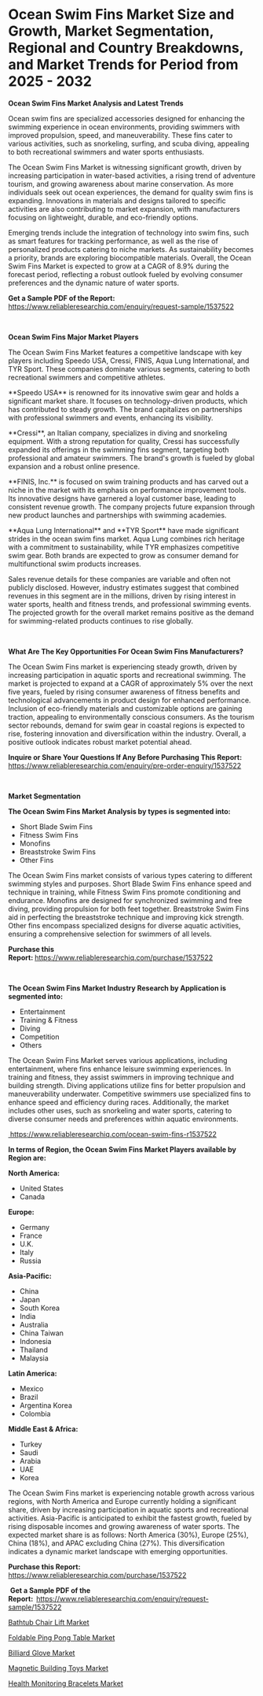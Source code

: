 <p><h1>Ocean Swim Fins Market Size and Growth, Market Segmentation, Regional and Country Breakdowns, and Market Trends for Period from 2025 -  2032</h1></p><p><strong>Ocean Swim Fins Market Analysis and Latest Trends</strong></p>
<p><p>Ocean swim fins are specialized accessories designed for enhancing the swimming experience in ocean environments, providing swimmers with improved propulsion, speed, and maneuverability. These fins cater to various activities, such as snorkeling, surfing, and scuba diving, appealing to both recreational swimmers and water sports enthusiasts.</p><p>The Ocean Swim Fins Market is witnessing significant growth, driven by increasing participation in water-based activities, a rising trend of adventure tourism, and growing awareness about marine conservation. As more individuals seek out ocean experiences, the demand for quality swim fins is expanding. Innovations in materials and designs tailored to specific activities are also contributing to market expansion, with manufacturers focusing on lightweight, durable, and eco-friendly options.</p><p>Emerging trends include the integration of technology into swim fins, such as smart features for tracking performance, as well as the rise of personalized products catering to niche markets. As sustainability becomes a priority, brands are exploring biocompatible materials. Overall, the Ocean Swim Fins Market is expected to grow at a CAGR of 8.9% during the forecast period, reflecting a robust outlook fueled by evolving consumer preferences and the dynamic nature of water sports.</p></p>
<p><strong>Get a Sample PDF of the Report:&nbsp;</strong> <a href="https://www.reliableresearchiq.com/enquiry/request-sample/1537522?utm_campaign=1129&utm_medium=2&utm_source=Github&utm_content=ia&utm_term=05042025&utm_id=ocean-swim-fins">https://www.reliableresearchiq.com/enquiry/request-sample/1537522</a></p>
<p>&nbsp;</p>
<p><strong>Ocean Swim Fins Major Market Players</strong></p>
<p><p>The Ocean Swim Fins Market features a competitive landscape with key players including Speedo USA, Cressi, FINIS, Aqua Lung International, and TYR Sport. These companies dominate various segments, catering to both recreational swimmers and competitive athletes. </p><p>**Speedo USA** is renowned for its innovative swim gear and holds a significant market share. It focuses on technology-driven products, which has contributed to steady growth. The brand capitalizes on partnerships with professional swimmers and events, enhancing its visibility.</p><p>**Cressi**, an Italian company, specializes in diving and snorkeling equipment. With a strong reputation for quality, Cressi has successfully expanded its offerings in the swimming fins segment, targeting both professional and amateur swimmers. The brand's growth is fueled by global expansion and a robust online presence.</p><p>**FINIS, Inc.** is focused on swim training products and has carved out a niche in the market with its emphasis on performance improvement tools. Its innovative designs have garnered a loyal customer base, leading to consistent revenue growth. The company projects future expansion through new product launches and partnerships with swimming academies.</p><p>**Aqua Lung International** and **TYR Sport** have made significant strides in the ocean swim fins market. Aqua Lung combines rich heritage with a commitment to sustainability, while TYR emphasizes competitive swim gear. Both brands are expected to grow as consumer demand for multifunctional swim products increases.</p><p>Sales revenue details for these companies are variable and often not publicly disclosed. However, industry estimates suggest that combined revenues in this segment are in the millions, driven by rising interest in water sports, health and fitness trends, and professional swimming events. The projected growth for the overall market remains positive as the demand for swimming-related products continues to rise globally.</p></p>
<p>&nbsp;</p>
<p><strong>What Are The Key Opportunities For Ocean Swim Fins Manufacturers?</strong></p>
<p><p>The Ocean Swim Fins market is experiencing steady growth, driven by increasing participation in aquatic sports and recreational swimming. The market is projected to expand at a CAGR of approximately 5% over the next five years, fueled by rising consumer awareness of fitness benefits and technological advancements in product design for enhanced performance. Inclusion of eco-friendly materials and customizable options are gaining traction, appealing to environmentally conscious consumers. As the tourism sector rebounds, demand for swim gear in coastal regions is expected to rise, fostering innovation and diversification within the industry. Overall, a positive outlook indicates robust market potential ahead.</p></p>
<p><strong>Inquire or Share Your Questions If Any Before Purchasing This Report:</strong> <a href="https://www.reliableresearchiq.com/enquiry/pre-order-enquiry/1537522?utm_campaign=1129&utm_medium=2&utm_source=Github&utm_content=ia&utm_term=05042025&utm_id=ocean-swim-fins">https://www.reliableresearchiq.com/enquiry/pre-order-enquiry/1537522</a></p>
<p>&nbsp;</p>
<p><strong>Market Segmentation</strong></p>
<p><strong>The Ocean Swim Fins Market Analysis by types is segmented into:</strong></p>
<p><ul><li>Short Blade Swim Fins</li><li>Fitness Swim Fins</li><li>Monofins</li><li>Breaststroke Swim Fins</li><li>Other Fins</li></ul></p>
<p><p>The Ocean Swim Fins market consists of various types catering to different swimming styles and purposes. Short Blade Swim Fins enhance speed and technique in training, while Fitness Swim Fins promote conditioning and endurance. Monofins are designed for synchronized swimming and free diving, providing propulsion for both feet together. Breaststroke Swim Fins aid in perfecting the breaststroke technique and improving kick strength. Other fins encompass specialized designs for diverse aquatic activities, ensuring a comprehensive selection for swimmers of all levels.</p></p>
<p><strong>Purchase this Report:&nbsp;</strong><a href="https://www.reliableresearchiq.com/purchase/1537522?utm_campaign=1129&utm_medium=2&utm_source=Github&utm_content=ia&utm_term=05042025&utm_id=ocean-swim-fins">https://www.reliableresearchiq.com/purchase/1537522</a></p>
<p>&nbsp;</p>
<p><strong>The Ocean Swim Fins Market Industry Research by Application is segmented into:</strong></p>
<p><ul><li>Entertainment</li><li>Training & Fitness</li><li>Diving</li><li>Competition</li><li>Others</li></ul></p>
<p><p>The Ocean Swim Fins Market serves various applications, including entertainment, where fins enhance leisure swimming experiences. In training and fitness, they assist swimmers in improving technique and building strength. Diving applications utilize fins for better propulsion and maneuverability underwater. Competitive swimmers use specialized fins to enhance speed and efficiency during races. Additionally, the market includes other uses, such as snorkeling and water sports, catering to diverse consumer needs and preferences within aquatic environments.</p></p>
<p><a href="https://www.reliableresearchiq.com/ocean-swim-fins-r1537522?utm_campaign=1129&utm_medium=2&utm_source=Github&utm_content=ia&utm_term=05042025&utm_id=ocean-swim-fins">&nbsp;https://www.reliableresearchiq.com/ocean-swim-fins-r1537522</a></p>
<p><strong>In terms of Region, the Ocean Swim Fins Market Players available by Region are:</strong></p>
<p>
    <p> <strong> North America: </strong>
        <ul>
            <li>United States</li>
            <li>Canada</li>
        </ul>
        </p> 
    <p> <strong> Europe: </strong>
        <ul>
            <li>Germany</li>
            <li>France</li>
            <li>U.K.</li>
            <li>Italy</li>
            <li>Russia</li>
        </ul>
        </p> 
    <p> <strong> Asia-Pacific: </strong>
        <ul>
            <li>China</li>
            <li>Japan</li>
            <li>South Korea</li>
            <li>India</li>
            <li>Australia</li>
            <li>China Taiwan</li>
            <li>Indonesia</li>
            <li>Thailand</li>
            <li>Malaysia</li>
        </ul>
        </p> 
    <p> <strong> Latin America: </strong>
        <ul>
            <li>Mexico</li>
            <li>Brazil</li>
            <li>Argentina Korea</li>
            <li>Colombia</li>
        </ul>
        </p> 
    <p> <strong> Middle East & Africa: </strong>
        <ul>
            <li>Turkey</li>
            <li>Saudi</li>
            <li>Arabia</li>
            <li>UAE</li>
            <li>Korea</li>
        </ul>
    </p>
    </p>
<p><p>The Ocean Swim Fins market is experiencing notable growth across various regions, with North America and Europe currently holding a significant share, driven by increasing participation in aquatic sports and recreational activities. Asia-Pacific is anticipated to exhibit the fastest growth, fueled by rising disposable incomes and growing awareness of water sports. The expected market share is as follows: North America (30%), Europe (25%), China (18%), and APAC excluding China (27%). This diversification indicates a dynamic market landscape with emerging opportunities.</p></p>
<p><strong>Purchase this Report: </strong><a href="https://www.reliableresearchiq.com/purchase/1537522?utm_campaign=1129&utm_medium=2&utm_source=Github&utm_content=ia&utm_term=05042025&utm_id=ocean-swim-fins">https://www.reliableresearchiq.com/purchase/1537522</a></p>
<p>&nbsp;<strong>Get a Sample PDF of the Report:&nbsp;&nbsp;</strong><a href="https://www.reliableresearchiq.com/enquiry/request-sample/1537522?utm_campaign=1129&utm_medium=2&utm_source=Github&utm_content=ia&utm_term=05042025&utm_id=ocean-swim-fins">https://www.reliableresearchiq.com/enquiry/request-sample/1537522</a></p>
<p><strong></strong></p>
<p><p><a href="https://github.com/sulvantomppa/Market-Research-Report-List-1/blob/main/bathtub-chair-lift-market.md?utm_campaign=1129&utm_medium=2&utm_source=Github&utm_content=ia&utm_term=05042025&utm_id=ocean-swim-fins">Bathtub Chair Lift Market</a></p><p><a href="https://github.com/trenkkwasek84/Market-Research-Report-List-1/blob/main/foldable-ping-pong-table-market.md?utm_campaign=1129&utm_medium=2&utm_source=Github&utm_content=ia&utm_term=05042025&utm_id=ocean-swim-fins">Foldable Ping Pong Table Market</a></p><p><a href="https://github.com/brinnoifon/Market-Research-Report-List-1/blob/main/billiard-glove-market.md?utm_campaign=1129&utm_medium=2&utm_source=Github&utm_content=ia&utm_term=05042025&utm_id=ocean-swim-fins">Billiard Glove Market</a></p><p><a href="https://github.com/iwanesucices/Market-Research-Report-List-1/blob/main/magnetic-building-toys-market.md?utm_campaign=1129&utm_medium=2&utm_source=Github&utm_content=ia&utm_term=05042025&utm_id=ocean-swim-fins">Magnetic Building Toys Market</a></p><p><a href="https://github.com/snapetylerho/Market-Research-Report-List-1/blob/main/health-monitoring-bracelets-market.md?utm_campaign=1129&utm_medium=2&utm_source=Github&utm_content=ia&utm_term=05042025&utm_id=ocean-swim-fins">Health Monitoring Bracelets Market</a></p></p>